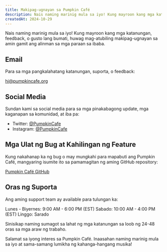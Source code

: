 ```yaml
---
title: Makipag-ugnayan sa Pumpkin Café
description: Nais naming marinig mula sa iyo! Kung mayroon kang mga katanungan, feedback, o gusto lang bumati, huwag mag-atubiling makipag-ugnayan sa amin gamit ang alinman sa mga paraan sa ibaba.
createdAt: 2024-10-29
---
```


Nais naming marinig mula sa iyo! Kung mayroon kang mga katanungan, feedback, o gusto lang bumati, huwag mag-atubiling makipag-ugnayan sa amin gamit ang alinman sa mga paraan sa ibaba.

## Email

Para sa mga pangkalahatang katanungan, suporta, o feedback:

[hi@pumpkincafe.org](mailto:hi@pumpkincafe.org)

## Social Media

Sundan kami sa social media para sa mga pinakabagong update, mga kaganapan sa komunidad, at iba pa:

- Twitter: [@PumpkinCafe](https://twitter.com/pumpkin-cafe)
- Instagram: [@PumpkinCafe](https://instagram.com/pumpkin-cafe)

## Mga Ulat ng Bug at Kahilingan ng Feature

Kung nakahanap ka ng bug o may mungkahi para mapabuti ang Pumpkin Café, mangyaring isumite ito sa pamamagitan ng aming GitHub repository:

[Pumpkin Café GitHub](https://github.com/ZissyW/pumpkin-cafe)

## Oras ng Suporta

Ang aming support team ay available para tulungan ka:

Lunes - Biyernes: 9:00 AM - 6:00 PM (EST)
Sabado: 10:00 AM - 4:00 PM (EST)
Linggo: Sarado

Sinisikap naming sumagot sa lahat ng mga katanungan sa loob ng 24-48 oras sa mga araw ng trabaho.

Salamat sa iyong interes sa Pumpkin Café. Inaasahan naming marinig mula sa iyo at sama-samang lumikha ng kahanga-hangang musika! 